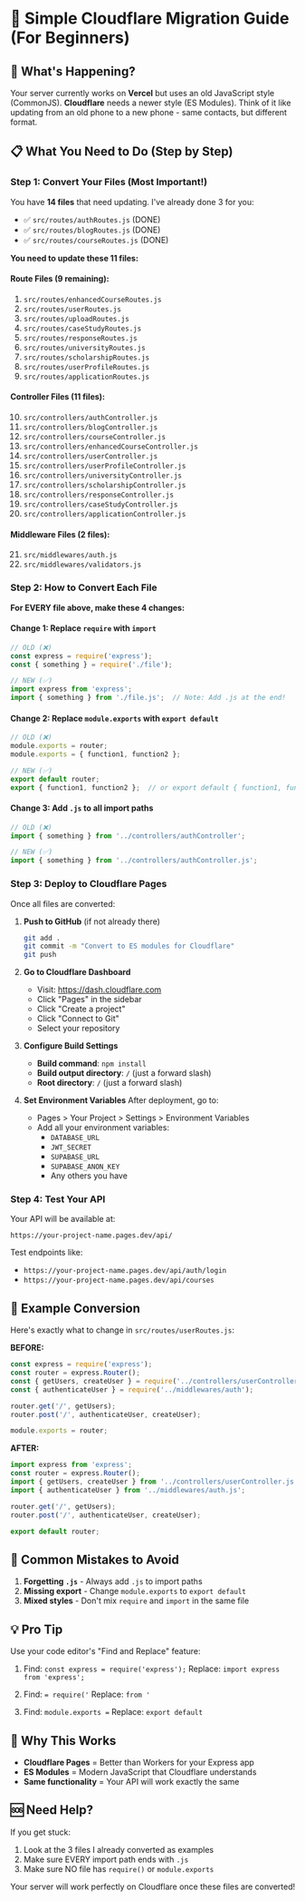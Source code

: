 # 🚀 Simple Cloudflare Migration Guide (For Beginners)

## 🤔 What's Happening?

Your server currently works on **Vercel** but uses an old JavaScript style (CommonJS). **Cloudflare** needs a newer style (ES Modules). Think of it like updating from an old phone to a new phone - same contacts, but different format.

## 📋 What You Need to Do (Step by Step)

### Step 1: Convert Your Files (Most Important!)

You have **14 files** that need updating. I've already done 3 for you:
- ✅ `src/routes/authRoutes.js` (DONE)
- ✅ `src/routes/blogRoutes.js` (DONE)  
- ✅ `src/routes/courseRoutes.js` (DONE)

**You need to update these 11 files:**

#### Route Files (9 remaining):
1. `src/routes/enhancedCourseRoutes.js`
2. `src/routes/userRoutes.js`
3. `src/routes/uploadRoutes.js`
4. `src/routes/caseStudyRoutes.js`
5. `src/routes/responseRoutes.js`
6. `src/routes/universityRoutes.js`
7. `src/routes/scholarshipRoutes.js`
8. `src/routes/userProfileRoutes.js`
9. `src/routes/applicationRoutes.js`

#### Controller Files (11 files):
10. `src/controllers/authController.js`
11. `src/controllers/blogController.js`
12. `src/controllers/courseController.js`
13. `src/controllers/enhancedCourseController.js`
14. `src/controllers/userController.js`
15. `src/controllers/userProfileController.js`
16. `src/controllers/universityController.js`
17. `src/controllers/scholarshipController.js`
18. `src/controllers/responseController.js`
19. `src/controllers/caseStudyController.js`
20. `src/controllers/applicationController.js`

#### Middleware Files (2 files):
21. `src/middlewares/auth.js`
22. `src/middlewares/validators.js`

### Step 2: How to Convert Each File

**For EVERY file above, make these 4 changes:**

#### Change 1: Replace `require` with `import`
```javascript
// OLD (❌)
const express = require('express');
const { something } = require('./file');

// NEW (✅)
import express from 'express';
import { something } from './file.js';  // Note: Add .js at the end!
```

#### Change 2: Replace `module.exports` with `export default`
```javascript
// OLD (❌)
module.exports = router;
module.exports = { function1, function2 };

// NEW (✅)
export default router;
export { function1, function2 };  // or export default { function1, function2 };
```

#### Change 3: Add `.js` to all import paths
```javascript
// OLD (❌)
import { something } from '../controllers/authController';

// NEW (✅)
import { something } from '../controllers/authController.js';
```

### Step 3: Deploy to Cloudflare Pages

Once all files are converted:

1. **Push to GitHub** (if not already there)
   ```bash
   git add .
   git commit -m "Convert to ES modules for Cloudflare"
   git push
   ```

2. **Go to Cloudflare Dashboard**
   - Visit: https://dash.cloudflare.com
   - Click "Pages" in the sidebar
   - Click "Create a project"
   - Click "Connect to Git"
   - Select your repository

3. **Configure Build Settings**
   - **Build command**: `npm install`
   - **Build output directory**: `/` (just a forward slash)
   - **Root directory**: `/` (just a forward slash)

4. **Set Environment Variables**
   After deployment, go to:
   - Pages > Your Project > Settings > Environment Variables
   - Add all your environment variables:
     - `DATABASE_URL`
     - `JWT_SECRET`
     - `SUPABASE_URL`
     - `SUPABASE_ANON_KEY`
     - Any others you have

### Step 4: Test Your API

Your API will be available at:
```
https://your-project-name.pages.dev/api/
```

Test endpoints like:
- `https://your-project-name.pages.dev/api/auth/login`
- `https://your-project-name.pages.dev/api/courses`

## 🔧 Example Conversion

Here's exactly what to change in `src/routes/userRoutes.js`:

**BEFORE:**
```javascript
const express = require('express');
const router = express.Router();
const { getUsers, createUser } = require('../controllers/userController');
const { authenticateUser } = require('../middlewares/auth');

router.get('/', getUsers);
router.post('/', authenticateUser, createUser);

module.exports = router;
```

**AFTER:**
```javascript
import express from 'express';
const router = express.Router();
import { getUsers, createUser } from '../controllers/userController.js';
import { authenticateUser } from '../middlewares/auth.js';

router.get('/', getUsers);
router.post('/', authenticateUser, createUser);

export default router;
```

## 🚨 Common Mistakes to Avoid

1. **Forgetting `.js`** - Always add `.js` to import paths
2. **Missing export** - Change `module.exports` to `export default`
3. **Mixed styles** - Don't mix `require` and `import` in the same file

## 💡 Pro Tip

Use your code editor's "Find and Replace" feature:
1. Find: `const express = require('express');`
   Replace: `import express from 'express';`

2. Find: `= require('`
   Replace: `from '`

3. Find: `module.exports =`
   Replace: `export default`

## 🎯 Why This Works

- **Cloudflare Pages** = Better than Workers for your Express app
- **ES Modules** = Modern JavaScript that Cloudflare understands
- **Same functionality** = Your API will work exactly the same

## 🆘 Need Help?

If you get stuck:
1. Look at the 3 files I already converted as examples
2. Make sure EVERY import path ends with `.js`
3. Make sure NO file has `require()` or `module.exports`

Your server will work perfectly on Cloudflare once these files are converted! 